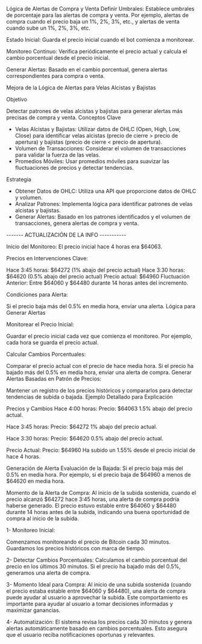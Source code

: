 Lógica de Alertas de Compra y Venta
Definir Umbrales: Establece umbrales de porcentaje para las alertas de compra y venta. Por ejemplo, alertas de compra cuando el precio baja un 1%, 2%, 3%, etc., y alertas de venta cuando sube un 1%, 2%, 3%, etc.

Estado Inicial: Guarda el precio inicial cuando el bot comienza a monitorear.

Monitoreo Continuo: Verifica periódicamente el precio actual y calcula el cambio porcentual desde el precio inicial.

Generar Alertas: Basado en el cambio porcentual, genera alertas correspondientes para compra o venta.

Mejora de la Lógica de Alertas para Velas Alcistas y Bajistas

Objetivo

Detectar patrones de velas alcistas y bajistas para generar alertas más precisas de compra y venta.
Conceptos Clave

- Velas Alcistas y Bajistas: Utilizar datos de OHLC (Open, High, Low, Close) para identificar velas alcistas (precio de cierre > precio de apertura) y bajistas (precio de cierre < precio de apertura).
- Volumen de Transacciones: Considerar el volumen de transacciones para validar la fuerza de las velas.
- Promedios Móviles: Usar promedios móviles para suavizar las fluctuaciones de precios y detectar tendencias.

Estrategia
- Obtener Datos de OHLC: Utiliza una API que proporcione datos de OHLC y volumen.
- Analizar Patrones: Implementa lógica para identificar patrones de velas alcistas y bajistas.
- Generar Alertas: Basado en los patrones identificados y el volumen de transacciones, genera alertas de compra y venta.

------- ACTUALIZACIÓN DE LA INFO -----------

Inicio del Monitoreo: El precio inicial hace 4 horas era $64063.

Precios en Intervenciones Clave:

Hace 3:45 horas: $64272 (1% abajo del precio actual)
Hace 3:30 horas: $64620 (0.5% abajo del precio actual)
Precio actual: $64960
Fluctuación Anterior: Entre $64060 y $64480 durante 14 horas antes del incremento.

Condiciones para Alerta:

Si el precio baja más del 0.5% en media hora, enviar una alerta.
Lógica para Generar Alertas

Monitorear el Precio Inicial:

Guardar el precio inicial cada vez que comienza el monitoreo.
Por ejemplo, cada hora se guarda el precio actual.

Calcular Cambios Porcentuales:

Comparar el precio actual con el precio de hace media hora.
Si el precio ha bajado más del 0.5% en media hora, enviar una alerta de compra.
Generar Alertas Basadas en Patrón de Precios:

Mantener un registro de los precios históricos y compararlos para detectar tendencias de subida o bajada.
Ejemplo Detallado para Explicación

Precios y Cambios
Hace 4:00 horas:
Precio: $64063
1.5% abajo del precio actual.

Hace 3:45 horas:
Precio: $64272
1% abajo del precio actual.

Hace 3:30 horas:
Precio: $64620
0.5% abajo del precio actual.

Precio Actual:
Precio: $64960
Ha subido un 1.55% desde el precio inicial de hace 4 horas.

Generación de Alerta
Evaluación de la Bajada:
Si el precio baja más del 0.5% en media hora.
Por ejemplo, si el precio baja de $64960 a menos de $64620 en media hora.

Momento de la Alerta de Compra:
Al inicio de la subida sostenida, cuando el precio alcanzó $64272 hace 3:45 horas, una alerta de compra podría haberse generado.
El precio estuvo estable entre $64060 y $64480 durante 14 horas antes de la subida, indicando una buena oportunidad de compra al inicio de la subida.

1- Monitoreo Inicial:

Comenzamos monitoreando el precio de Bitcoin cada 30 minutos.
Guardamos los precios históricos con marca de tiempo.

2- Detectar Cambios Porcentuales:
Calculamos el cambio porcentual del precio en los últimos 30 minutos.
Si el precio ha bajado más del 0.5%, generamos una alerta de compra.

3- Momento Ideal para Compra:
Al inicio de una subida sostenida (cuando el precio estaba estable entre $64060 y $64480), una alerta de compra puede ayudar al usuario a aprovechar la subida.
Este comportamiento es importante para ayudar al usuario a tomar decisiones informadas y maximizar ganancias.

4- Automatización:
El sistema revisa los precios cada 30 minutos y genera alertas automáticamente basado en cambios porcentuales.
Esto asegura que el usuario reciba notificaciones oportunas y relevantes.
